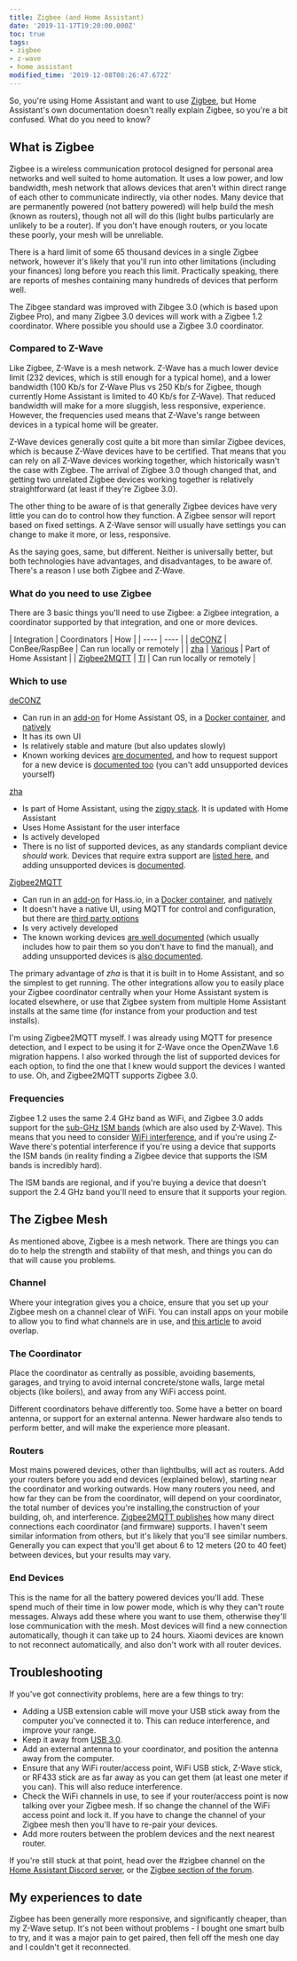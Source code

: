 ```yaml
---
title: Zigbee (and Home Assistant)
date: '2019-11-17T19:20:00.000Z'
toc: true
tags:
- zigbee
- z-wave
- home assistant
modified_time: '2019-12-08T08:26:47.672Z'
---
```


So, you're using Home Assistant and want to use [Zigbee](https://zigbee.org/), but Home Assistant's own documentation doesn't really explain Zigbee, so you're a bit confused. What do you need to know?  
  
## What is Zigbee

Zigbee is a wireless communication protocol designed for personal area networks and well suited to home automation. It uses a low power, and low bandwidth, mesh network that allows devices that aren't within direct range of each other to communicate indirectly, via other nodes. Many device that are permanently powered (not battery powered) will help build the mesh (known as routers), though not all will do this (light bulbs particularly are unlikely to be a router). If you don't have enough routers, or you locate these poorly, your mesh will be unreliable.  
  
There is a hard limit of some 65 thousand devices in a single Zigbee network, however it's likely that you'll run into other limitations (including your finances) long before you reach this limit. Practically speaking, there are reports of meshes containing many hundreds of devices that perform well.  
  
The Zibgee standard was improved with Zibgee 3.0 (which is based upon Zigbee Pro), and many Zigbee 3.0 devices will work with a Zigbee 1.2 coordinator. Where possible you should use a Zigbee 3.0 coordinator.  
  
### Compared to Z-Wave

Like Zigbee, Z-Wave is a mesh network. Z-Wave has a much lower device limit (232 devices, which is still enough for a typical home), and a lower bandwidth (100 Kb/s for Z-Wave Plus vs 250 Kb/s for Zigbee, though currently Home Assistant is limited to 40 Kb/s for Z-Wave). That reduced bandwidth will make for a more sluggish, less responsive, experience. However, the frequencies used means that Z-Wave's range between devices in a typical home will be greater.

Z-Wave devices generally cost quite a bit more than similar Zigbee devices, which is because Z-Wave devices have to be certified. That means that you can rely on all Z-Wave devices working together, which historically wasn't the case with Zigbee. The arrival of Zigbee 3.0 though changed that, and getting two unrelated Zigbee devices working together is relatively straightforward (at least if they're Zigbee 3.0).

The other thing to be aware of is that generally Zigbee devices have very little you can do to control how they function. A Zigbee sensor will report based on fixed settings. A Z-Wave sensor will usually have settings you can change to make it more, or less, responsive.

As the saying goes, same, but different. Neither is universally better, but both technologies have advantages, and disadvantages, to be aware of. There's a reason I use both Zigbee and Z-Wave.

### What do you need to use Zigbee

There are 3 basic things you'll need to use Zigbee: a Zigbee integration, a coordinator supported by that integration, and one or more devices.  
  
| Integration | Coordinators | How |
| ---- | ---- | 
| [deCONZ](https://www.home-assistant.io/integrations/deconz) | ConBee/RaspBee | Can run locally or remotely |
| [zha](https://www.home-assistant.io/integrations/zha) | [Various](https://www.home-assistant.io/integrations/zha#known-working-zigbee-radio-modules) | Part of Home Assistant |
| [Zigbee2MQTT](https://www.zigbee2mqtt.io/) | [TI](https://www.zigbee2mqtt.io/guide/adapters/#recommended) | Can run locally or remotely |

### Which to use

[deCONZ](https://www.home-assistant.io/integrations/deconz)  

*   Can run in an [add-on](https://hub.docker.com/r/marthoc/deconz/) for Home Assistant OS, in a [Docker container](https://github.com/marthoc/docker-deconz), and [natively](https://www.dresden-elektronik.de/funk/software/deconz.html)
*   It has its own UI
*   Is relatively stable and mature (but also updates slowly)
*   Known working devices [are documented](https://github.com/dresden-elektronik/deconz-rest-plugin/wiki/Supported-Devices), and how to request support for a new device is [documented too](https://github.com/dresden-elektronik/deconz-rest-plugin/wiki/Request-Device-Support) (you can't add unsupported devices yourself)

[zha](https://www.home-assistant.io/integrations/zha)  

*   Is part of Home Assistant, using the [zigpy stack](https://github.com/zigpy/zigpy). It is updated with Home Assistant
*   Uses Home Assistant for the user interface
*   Is actively developed
*   There is no list of supported devices, as any standards compliant device _should_ work. Devices that require extra support are [listed here](https://github.com/dmulcahey/zha-device-handlers), and adding unsupported devices is [documented](https://github.com/dmulcahey/zha-device-handlers/blob/dev/CONTRIBUTING.md).
  
[Zigbee2MQTT](https://www.zigbee2mqtt.io/)  

*   Can run in an [add-on](https://github.com/danielwelch/hassio-zigbee2mqtt) for Hass.io, in a [Docker container](https://www.zigbee2mqtt.io/information/docker.html), and [natively](https://www.zigbee2mqtt.io/information/virtual_environment.html)
*   It doesn't have a native UI, using MQTT for control and configuration, but there are [third party options](https://github.com/yllibed/Zigbee2MqttAssistant)
*   Is very actively developed
*   The known working devices [are well documented](https://www.zigbee2mqtt.io/information/supported_devices.html) (which usually includes how to pair them so you don't have to find the manual), and adding unsupported devices is [also documented](https://www.zigbee2mqtt.io/how_tos/how_to_support_new_devices.html).

The primary advantage of _zha_ is that it is built in to Home Assistant, and so the simplest to get running. The other integrations allow you to easily place your Zigbee coordinator centrally when your Home Assistant system is located elsewhere, or use that Zigbee system from multiple Home Assistant installs at the same time (for instance from your production and test installs).  
  
I'm using Zigbee2MQTT myself. I was already using MQTT for presence detection, and I expect to be using it for Z-Wave once the OpenZWave 1.6 migration happens. I also worked through the list of supported devices for each option, to find the one that I knew would support the devices I wanted to use. Oh, and Zigbee2MQTT supports Zigbee 3.0.  

### Frequencies

Zigbee 1.2 uses the same 2.4 GHz band as WiFi, and Zigbee 3.0 adds support for the [sub-GHz ISM bands](https://en.wikipedia.org/wiki/Zigbee#Radio_hardware) (which are also used by Z-Wave). This means that you need to consider [WiFi interference](https://www.metageek.com/training/resources/zigbee-wifi-coexistence.html), and if you're using Z-Wave there's potential interference if you're using a device that supports the ISM bands (in reality finding a Zigbee device that supports the ISM bands is incredibly hard).
  
The ISM bands are regional, and if you're buying a device that doesn't support the 2.4 GHz band you'll need to ensure that it supports your region.  

## The Zigbee Mesh

As mentioned above, Zigbee is a mesh network. There are things you can do to help the strength and stability of that mesh, and things you can do that will cause you problems.  

### Channel

Where your integration gives you a choice, ensure that you set up your Zigbee mesh on a channel clear of WiFi. You can install apps on your mobile to allow you to find what channels are in use, and [this article](https://www.metageek.com/training/resources/zigbee-wifi-coexistence.html) to avoid overlap.  

### The Coordinator

Place the coordinator as centrally as possible, avoiding basements, garages, and trying to avoid internal concrete/stone walls, large metal objects (like boilers), and away from any WiFi access point.  
  
Different coordinators behave differently too. Some have a better on board antenna, or support for an external antenna. Newer hardware also tends to perform better, and will make the experience more pleasant.  

### Routers

Most mains powered devices, other than lightbulbs, will act as routers. Add your routers before you add end devices (explained below), starting near the coordinator and working outwards. How many routers you need, and how far they can be from the coordinator, will depend on your coordinator, the total number of devices you're installing,the construction of your building, oh, and interference. [Zigbee2MQTT publishes](https://github.com/Koenkk/Z-Stack-firmware/tree/master/coordinator) how many direct connections each coordinator (and firmware) supports. I haven't seem similar information from others, but it's likely that you'll see similar numbers. Generally you can expect that you'll get about 6 to 12 meters (20 to 40 feet) between devices, but your results may vary.  

### End Devices

This is the name for all the battery powered devices you'll add. These spend much of their time in low power mode, which is why they can't route messages. Always add these where you want to use them, otherwise they'll lose communication with the mesh. Most devices will find a new connection automatically, though it can take up to 24 hours. Xiaomi devices are known to not reconnect automatically, and also don't work with all router devices.  

## Troubleshooting

If you've got connectivity problems, here are a few things to try:  

* Adding a USB extension cable will move your USB stick away from the computer you've connected it to. This can reduce interference, and improve your range.
* Keep it away from [USB 3.0](https://web.archive.org/web/20210428073944/https://www.intel.com/content/www/us/en/products/docs/io/universal-serial-bus/usb3-frequency-interference-paper.html).
* Add an external antenna to your coordinator, and position the antenna away from the computer.
* Ensure that any WiFi router/access point, WiFi USB stick, Z-Wave stick, or RF433 stick are as far away as you can get them (at least one meter if you can). This will also reduce interference.
* Check the WiFi channels in use, to see if your router/access point is now talking over your Zigbee mesh. If so change the channel of the WiFi access point and lock it. If you have to change the channel of your Zigbee mesh then you'll have to re-pair your devices.
* Add more routers between the problem devices and the next nearest router.

If you're still stuck at that point, head over the #zigbee channel on the [Home Assistant Discord server](https://discord.gg/c5DvZ4e), or the [Zigbee section of the forum](https://community.home-assistant.io/c/configuration/zigbee).

## My experiences to date

Zigbee has been generally more responsive, and significantly cheaper, than my Z-Wave setup. It's not been without problems - I bought one smart bulb to try, and it was a major pain to get paired, then fell off the mesh one day and I couldn't get it reconnected.
